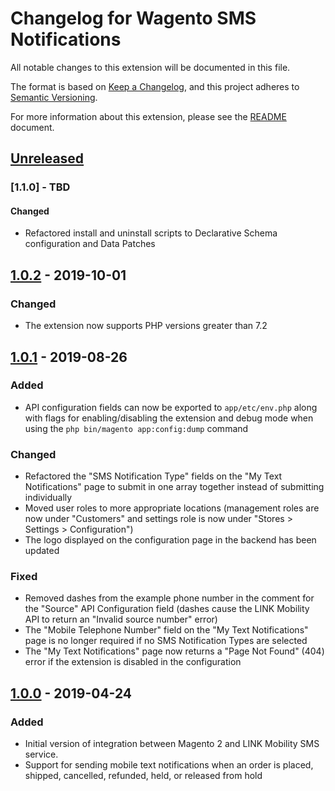 # Changelog for Wagento SMS Notifications

All notable changes to this extension will be documented in this file.

The format is based on [Keep a Changelog], and this project adheres to
[Semantic Versioning].

For more information about this extension, please see the [README] document.

## [Unreleased]

### [1.1.0] - TBD

#### Changed

- Refactored install and uninstall scripts to Declarative Schema configuration
and Data Patches

## [1.0.2] - 2019-10-01

### Changed

- The extension now supports PHP versions greater than 7.2

## [1.0.1] - 2019-08-26

### Added
- API configuration fields can now be exported to `app/etc/env.php` along with
flags for enabling/disabling the extension and debug mode when using the
`php bin/magento app:config:dump` command

### Changed
- Refactored the "SMS Notification Type" fields on the "My Text Notifications"
page to submit in one array together instead of submitting individually
- Moved user roles to more appropriate locations (management roles are now under
"Customers" and settings role is now under "Stores > Settings > Configuration")
- The logo displayed on the configuration page in the backend has been updated

### Fixed
- Removed dashes from the example phone number in the comment for the "Source"
API Configuration field (dashes cause the LINK Mobility API to return an
"Invalid source number" error)
- The "Mobile Telephone Number" field on the "My Text Notifications" page is no
longer required if no SMS Notification Types are selected
- The "My Text Notifications" page now returns a "Page Not Found" (404) error if
the extension is disabled in the configuration

## [1.0.0] - 2019-04-24

### Added
- Initial version of integration between Magento 2 and LINK Mobility SMS service.
- Support for sending mobile text notifications when an order is placed,
shipped, cancelled, refunded, held, or released from hold

[Unreleased]: https://github.com/wagento/sms-notifications/compare/1.0.1...HEAD
[1.0.2]: https://github.com/wagento/sms-notifications/compare/1.0.1...1.0.2
[1.0.1]: https://github.com/wagento/sms-notifications/compare/1.0.0...1.0.1
[1.0.0]: https://github.com/wagento/sms-notifications/releases/tag/1.0.0
[Keep a Changelog]: https://keepachangelog.com/en/1.0.0/
[Semantic Versioning]: https://semver.org/spec/v2.0.0.html
[README]: ./README.md